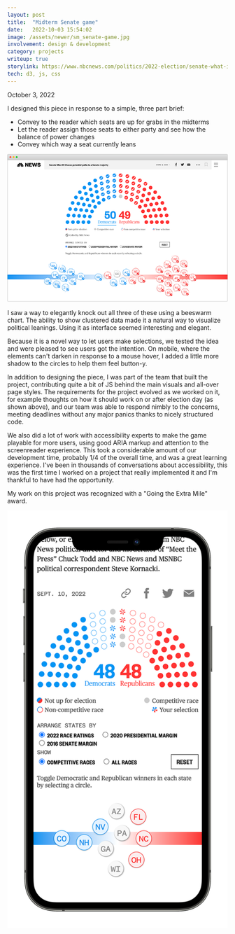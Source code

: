 ```yaml
---
layout: post
title:  "Midterm Senate game"
date:   2022-10-03 15:54:02
image: /assets/newer/sm_senate-game.jpg
involvement: design & development
category: projects
writeup: true
storylink: https://www.nbcnews.com/politics/2022-election/senate-what-if-2022-rcna50037
tech: d3, js, css
---
```


<p class="date" markdown="1">
October 3, 2022
</p>

I designed this piece in response to a simple, three part brief:
- Convey to the reader which seats are up for grabs in the midterms
- Let the reader assign those seats to either party and see how the balance of power changes
- Convey which way a seat currently leans

<img class="med-img" src="/assets/newer/senate-game.png" alt=
"">

I saw a way to elegantly knock out all three of these using a beeswarm chart. The ability to show clustered data made it a natural way to visualize political leanings. Using it as interface seemed interesting and elegant. 

Because it is a novel way to let users make selections, we tested the idea and were pleased to see users got the intention. On mobile, where the elements can't darken in response to a mouse hover, I added a little more shadow to the circles to help them feel button-y.

In addition to designing the piece, I was part of the team that built the project, contributing quite a bit of JS behind the main visuals and all-over page styles. The requirements for the project evolved as we worked on it, for example thoughts on how it should work on or after election day (as shown above), and our team was able to respond nimbly to the concerns, meeting deadlines without any major panics thanks to nicely structured code.

We also did a lot of work with accessibility experts to make the game playable for more users, using good ARIA markup and attention to the screenreader experience. This took a considerable amount of our development time, probably 1/4 of the overall time, and was a great learning experience. I've been in thousands of conversations about accessibility, this was the first time I worked on a project that really implemented it and I'm thankful to have had the opportunity.

My work on this project was recognized with a "Going the Extra Mile" award.

<img class="sm-img" src="/assets/newer/ph_senate-game.png" alt="">
